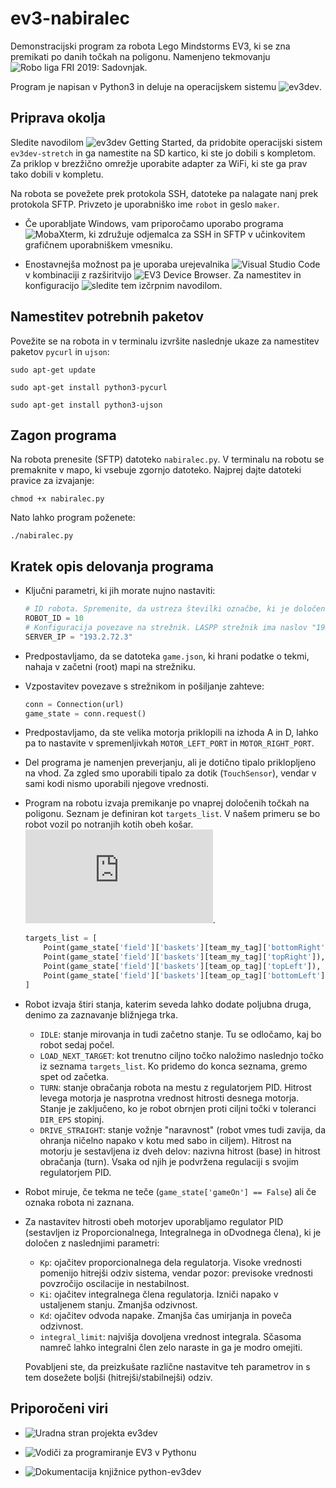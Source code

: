 # ev3-nabiralec

Demonstracijski program za robota Lego Mindstorms EV3, ki se zna premikati po danih točkah na poligonu. Namenjeno tekmovanju ![Robo liga FRI 2019: Sadovnjak](https://www.fri.uni-lj.si/sl/robo-liga-fri).

Program je napisan v Python3 in deluje na operacijskem sistemu ![ev3dev](https://www.ev3dev.org/).

## Priprava okolja

Sledite navodilom ![ev3dev Getting Started](https://www.ev3dev.org/docs/getting-started/), da pridobite operacijski sistem `ev3dev-stretch` in ga namestite na SD kartico, ki ste jo dobili s kompletom. Za priklop v brezžično omrežje uporabite adapter za WiFi, ki ste ga prav tako dobili v kompletu.

Na robota se povežete prek protokola SSH, datoteke pa nalagate nanj prek protokola SFTP. Privzeto je uporabniško ime `robot` in geslo `maker`.

- Če uporabljate Windows, vam priporočamo uporabo programa ![MobaXterm](https://mobaxterm.mobatek.net/), ki združuje odjemalca za SSH in SFTP v učinkovitem grafičnem uporabniškem vmesniku.

- Enostavnejša možnost pa je uporaba urejevalnika ![Visual Studio Code](https://code.visualstudio.com/) v kombinaciji z razširitvijo ![EV3 Device Browser](https://github.com/ev3dev/vscode-ev3dev-browser). Za namestitev in konfiguracijo ![sledite tem izčrpnim navodilom](https://sites.google.com/site/ev3python/setting-up-vs-code).

## Namestitev potrebnih paketov

Povežite se na robota in v terminalu izvršite naslednje ukaze za namestitev paketov `pycurl` in `ujson`:

`sudo apt-get update`

`sudo apt-get install python3-pycurl`

`sudo apt-get install python3-ujson`

## Zagon programa

Na robota prenesite (SFTP) datoteko `nabiralec.py`.
V terminalu na robotu se premaknite v mapo, ki vsebuje zgornjo datoteko. Najprej dajte datoteki pravice za izvajanje:

`chmod +x nabiralec.py`

Nato lahko program poženete:

`./nabiralec.py`

## Kratek opis delovanja programa

- Ključni parametri, ki jih morate nujno nastaviti:

    ```Python
    # ID robota. Spremenite, da ustreza številki označbe, ki je določena vaši ekipi.
    ROBOT_ID = 10
    # Konfiguracija povezave na strežnik. LASPP strežnik ima naslov "193.2.72.3".
    SERVER_IP = "193.2.72.3"
    ```

- Predpostavljamo, da se datoteka `game.json`, ki hrani podatke o tekmi, nahaja v začetni (root) mapi na strežniku.

- Vzpostavitev povezave s strežnikom in pošiljanje zahteve:

    ```Python
    conn = Connection(url)
    game_state = conn.request()
    ```

- Predpostavljamo, da ste velika motorja priklopili na izhoda A in D, lahko pa to nastavite v spremenljivkah `MOTOR_LEFT_PORT` in `MOTOR_RIGHT_PORT`.

- Del programa je namenjen preverjanju, ali je dotično tipalo priklopljeno na vhod. Za zgled smo uporabili tipalo za dotik (`TouchSensor`), vendar v sami kodi nismo uporabili njegove vrednosti.

- Program na robotu izvaja premikanje po vnaprej določenih točkah na poligonu. Seznam je definiran kot `targets_list`. V našem primeru se bo robot vozil po notranjih kotih obeh košar. ![Več informacij o zapisu stanja tekme](https://github.com/RoboLiga/roboliga-meta/blob/master/Tehnicna-dokumentacija/Opis-game-json.md).

    ```Python
    targets_list = [
        Point(game_state['field']['baskets'][team_my_tag]['bottomRight']),
        Point(game_state['field']['baskets'][team_my_tag]['topRight']),
        Point(game_state['field']['baskets'][team_op_tag]['topLeft']),
        Point(game_state['field']['baskets'][team_op_tag]['bottomLeft']),
    ]
    ```
- Robot izvaja štiri stanja, katerim seveda lahko dodate poljubna druga, denimo za zaznavanje bližnjega trka.
  - `IDLE`: stanje mirovanja in tudi začetno stanje. Tu se odločamo, kaj bo robot sedaj počel.
  - `LOAD_NEXT_TARGET`: kot trenutno ciljno točko naložimo naslednjo točko iz seznama `targets_list`. Ko pridemo do konca seznama, gremo spet od začetka.
  - `TURN`: stanje obračanja robota na mestu z regulatorjem PID. Hitrost levega motorja je nasprotna vrednost hitrosti desnega motorja. Stanje je zaključeno, ko je robot obrnjen proti ciljni točki v toleranci `DIR_EPS` stopinj.
  - `DRIVE_STRAIGHT`: stanje vožnje "naravnost" (robot vmes tudi zavija, da ohranja ničelno napako v kotu med sabo in ciljem). Hitrost na motorju je sestavljena iz dveh delov: nazivna hitrost (base) in hitrost obračanja (turn). Vsaka od njih je podvržena regulaciji s svojim regulatorjem PID.

- Robot miruje, če tekma ne teče (`game_state['gameOn'] == False`) ali če oznaka robota ni zaznana.

- Za nastavitev hitrosti obeh motorjev uporabljamo regulator PID (sestavljen iz Proporcionalnega, Integralnega in oDvodnega člena), ki je določen z naslednjimi parametri:
  - `Kp`: ojačitev proporcionalnega dela regulatorja. Visoke vrednosti pomenijo hitrejši odziv sistema, vendar pozor: previsoke vrednosti povzročijo oscilacije in nestabilnost.
  - `Ki`: ojačitev integralnega člena regulatorja. Izniči napako v ustaljenem stanju. Zmanjša odzivnost.
  - `Kd`: ojačitev odvoda napake. Zmanjša čas umirjanja in poveča odzivnost.
  - `integral_limit`: najvišja dovoljena vrednost integrala. Sčasoma namreč lahko integralni člen zelo naraste in ga je modro omejiti.
  
  Povabljeni ste, da preizkušate različne nastavitve teh parametrov in s tem dosežete boljši (hitrejši/stabilnejši) odziv.

## Priporočeni viri

- ![Uradna stran projekta ev3dev](https://www.ev3dev.org/)

- ![Vodiči za programiranje EV3 v Pythonu](https://sites.google.com/site/ev3python/)

- ![Dokumentacija knjižnice `python-ev3dev`](https://ev3dev-lang.readthedocs.io/projects/python-ev3dev/en/stable/)